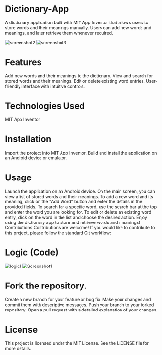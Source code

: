 # Dictionary-App
A dictionary application built with MIT App Inventor that allows users to store words and their meanings manually. Users can add new words and meanings, and later retrieve them whenever required.

![screenshot2](https://github.com/yesiamrajeev/Dictionary-App/assets/125568812/f98c5167-5df1-44f2-ad31-c89439a7e484)
![screenshot3](https://github.com/yesiamrajeev/Dictionary-App/assets/125568812/5eaab25d-6ec3-4784-ad1e-caa5bfa5eec0)



# Features
Add new words and their meanings to the dictionary.
View and search for stored words and their meanings.
Edit or delete existing word entries.
User-friendly interface with intuitive controls.
# Technologies Used
MIT App Inventor
# Installation
Import the project into MIT App Inventor.
Build and install the application on an Android device or emulator.
# Usage
Launch the application on an Android device.
On the main screen, you can view a list of stored words and their meanings.
To add a new word and its meaning, click on the "Add Word" button and enter the details in the provided fields.
To search for a specific word, use the search bar at the top and enter the word you are looking for.
To edit or delete an existing word entry, click on the word in the list and choose the desired action.
Enjoy using the dictionary app to store and retrieve words and meanings!
Contributions
Contributions are welcome! If you would like to contribute to this project, please follow the standard Git workflow:
# Logic (Code)
![logic1](https://github.com/yesiamrajeev/Dictionary-App/assets/125568812/ec510650-cc73-4f44-87e1-e8f4b919ccf4)
![Screenshot1](https://github.com/yesiamrajeev/Dictionary-App/assets/125568812/caa66439-462c-4844-9c09-0dfc18bf2c1f)



# Fork the repository.
Create a new branch for your feature or bug fix.
Make your changes and commit them with descriptive messages.
Push your branch to your forked repository.
Open a pull request with a detailed explanation of your changes.
# License
This project is licensed under the MIT License. See the LICENSE file for more details.
